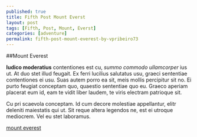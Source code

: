 ```yaml
---
published: true
title: Fifth Post Mount Everst
layout: post
tags: [Fifth, Post, Mount, Everst]
categories: [adventure]
permalink: fifth-post-mount-everest-by-vpribeiro73
---
```

##Mount Everest

**Iudico moderatius** contentiones est cu, *summo commodo ullamcorper* ius ut. At duo stet illud feugait. Ex ferri lucilius salutatus usu, graeci sententiae contentiones ei usu. Suas autem porro ea sit, meis mollis percipitur sit no. Ei purto feugiat conceptam quo, quaestio sententiae quo eu. Graeco aperiam placerat eum id, eam te vidit liber laudem, te viris electram patrioque sit.

Cu pri scaevola conceptam. Id cum decore molestiae appellantur, elitr deleniti maiestatis qui ut. Sit reque altera legendos ne, est ei utroque mediocrem. Vel eu stet laboramus.

[mount everest](http://s.hswstatic.com/gif/mt-everest-tourism-171676392.jpg)
